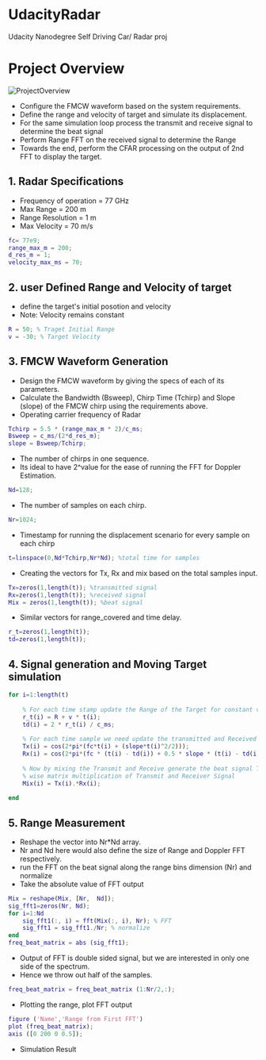 # UdacityRadar
Udacity Nanodegree Self Driving Car/ Radar proj


# Project Overview
![ProjectOverview](https://user-images.githubusercontent.com/51704629/66046436-afc42800-e560-11e9-8b32-caa1f222c5f6.png)

* Configure the FMCW waveform based on the system requirements.
* Define the range and velocity of target and simulate its displacement.
* For the same simulation loop process the transmit and receive signal to determine the beat signal
* Perform Range FFT on the received signal to determine the Range
* Towards the end, perform the CFAR processing on the output of 2nd FFT to display the target.

## 1. Radar Specifications
* Frequency of operation = 77 GHz
* Max Range = 200 m
* Range Resolution = 1 m
* Max Velocity = 70 m/s

```matlab
fc= 77e9;
range_max_m = 200;
d_res_m = 1;
velocity_max_ms = 70;
```

## 2. user Defined Range and Velocity of target
* define the target's initial posotion and velocity
* Note: Velocity remains constant

```matlab
R = 50; % Traget Initial Range
v = -30; % Target Velocity
```

## 3. FMCW Waveform Generation
* Design the FMCW waveform by giving the specs of each of its parameters.
* Calculate the Bandwidth (Bsweep), Chirp Time (Tchirp) and Slope (slope) of the FMCW chirp using the requirements above.
* Operating carrier frequency of Radar

```matlab
Tchirp = 5.5 * (range_max_m * 2)/c_ms;
Bsweep = c_ms/(2*d_res_m);
slope = Bsweep/Tchirp;
```

* The number of chirps in one sequence.
* Its ideal to have 2^value for the ease of running the FFT for Doppler Estimation.

```matlab
Nd=128; 
```

* The number of samples on each chirp.

```matlab
Nr=1024;
```

* Timestamp for running the displacement scenario for every sample on each chirp

```matlab
t=linspace(0,Nd*Tchirp,Nr*Nd); %total time for samples
```

* Creating the vectors for Tx, Rx and mix based on the total samples input.

```matlab
Tx=zeros(1,length(t)); %transmitted signal
Rx=zeros(1,length(t)); %received signal
Mix = zeros(1,length(t)); %beat signal
```

* Similar vectors for range_covered and time delay.

```matlab
r_t=zeros(1,length(t));
td=zeros(1,length(t));
```

## 4. Signal generation and Moving Target simulation

```matlab
for i=1:length(t)    
    
    % For each time stamp update the Range of the Target for constant velocity. 
    r_t(i) = R + v * t(i);
    td(i) = 2 * r_t(i) / c_ms;
    
    % For each time sample we need update the transmitted and Received signal. 
    Tx(i) = cos(2*pi*(fc*t(i) + (slope*t(i)^2/2)));
    Rx(i) = cos(2*pi*(fc * (t(i) - td(i)) + 0.5 * slope * (t(i) - td(i))^2));
    
    % Now by mixing the Transmit and Receive generate the beat signal This is done by element
    % wise matrix multiplication of Transmit and Receiver Signal
    Mix(i) = Tx(i).*Rx(i);
    
end
```

## 5. Range Measurement
* Reshape the vector into Nr*Nd array.
* Nr and Nd here would also define the size of Range and Doppler FFT respectively.
* run the FFT on the beat signal along the range bins dimension (Nr) and normalize
* Take the absolute value of FFT output

```matlab
Mix = reshape(Mix, [Nr,  Nd]);
sig_fft1=zeros(Nr, Nd);
for i=1:Nd
    sig_fft1(:, i) = fft(Mix(:, i), Nr); % FFT
    sig_fft1 = sig_fft1./Nr; % normalize
end
freq_beat_matrix = abs (sig_fft1);
```

* Output of FFT is double sided signal, but we are interested in only one side of the spectrum.
* Hence we throw out half of the samples.

```matlab
freq_beat_matrix = freq_beat_matrix (1:Nr/2,:);
```

* Plotting the range, plot FFT output

```matlab
figure ('Name','Range from First FFT')
plot (freq_beat_matrix);
axis ([0 200 0 0.5]);
```

* Simulation Result
